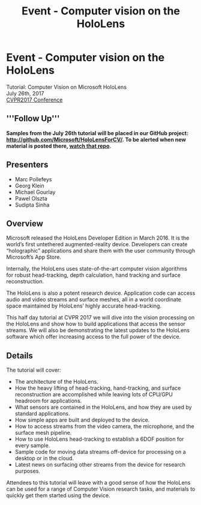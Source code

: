 ﻿---
title: Event - Computer vision on the HoloLens
description: 
author: 
ms.author: dgedye
ms.date: 2/28/2018
ms.topic: article
keywords: 
---



# Event - Computer vision on the HoloLens

Tutorial: Computer Vision on Microsoft HoloLens\
 July 26th, 2017\
 [CVPR2017 Conference](http://cvpr2017.thecvf.com/)

## '''Follow Up'''

**Samples from the July 26th tutorial will be placed in our GitHub project: <http://github.com/Microsoft/HoloLensForCV/>. To be alerted when new material is posted there, [watch that repo](https://github.com/Microsoft/HoloLensForCV/subscription).**

## Presenters
* Marc Pollefeys
* Georg Klein
* Michael Gourlay
* Pawel Olszta
* Sudipta Sinha

## Overview

Microsoft released the HoloLens Developer Edition in March 2016. It is the world’s first untethered augmented-reality device. Developers can create “holographic” applications and share them with the user community through Microsoft’s App Store.

Internally, the HoloLens uses state-of-the-art computer vision algorithms for robust head-tracking, depth calculation, hand tracking and surface reconstruction.

The HoloLens is also a potent research device. Application code can access audio and video streams and surface meshes, all in a world coordinate space maintained by HoloLens’ highly accurate head-tracking.

This half day tutorial at CVPR 2017 we will dive into the vision processing on the HoloLens and show how to build applications that access the sensor streams. We will also be demonstrating the latest updates to the HoloLens software which offer increasing access to the full power of the device.

## Details

The tutorial will cover:
* The architecture of the HoloLens.
* How the heavy lifting of head-tracking, hand-tracking, and surface reconstruction are accomplished while leaving lots of CPU/GPU headroom for applications.
* What sensors are contained in the HoloLens, and how they are used by standard applications.
* How simple apps are built and deployed to the device.
* How to access streams from the video camera, the microphone, and the surface mesh pipeline.
* How to use HoloLens head-tracking to establish a 6DOF position for every sample.
* Sample code for moving data streams off-device for processing on a desktop or in the cloud.
* Latest news on surfacing other streams from the device for research purposes.

Attendees to this tutorial will leave with a good sense of how the HoloLens can be used for a range of Computer Vision research tasks, and materials to quickly get them started using the device.